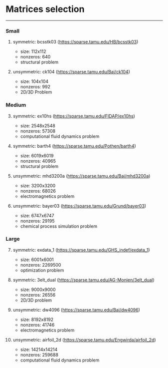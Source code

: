 # Matrices selection 

------
### Small
1. symmetric: bcsstk03 (https://sparse.tamu.edu/HB/bcsstk03)
    - size: 112x112
    - nonzeros: 640
    - structural problem

2. unsymmetric:  ck104 (https://sparse.tamu.edu/Bai/ck104)
    - size: 104x104
    - nonzeros: 992
    - 2D/3D Problem


### Medium
3. symmetric: ex10hs (https://sparse.tamu.edu/FIDAP/ex10hs)
    - size: 2548x2548 
    - nonzeros: 57308
    - computational fluid dynamics problem

4. symmetric: barth4 (https://sparse.tamu.edu/Pothen/barth4)
    - size: 6019x6019
    - nonzeros: 40965
    - structural problem

5. unsymmetric: mhd3200a (https://sparse.tamu.edu/Bai/mhd3200a)
    - size: 3200x3200 
    - nonzeros: 68026
    - electromagnetics problem

6. unsymmetric: bayer03 (https://sparse.tamu.edu/Grund/bayer03)
    - size: 6747x6747
    - nonzeros: 29195
    - chemical process simulation problem


### Large
7. symmetric: exdata_1 (https://sparse.tamu.edu/GHS_indef/exdata_1)
    - size: 6001x6001
    - nonzeros: 2269500
    - optimization problem 

8. symmetric: 3elt_dual (https://sparse.tamu.edu/AG-Monien/3elt_dual)
    - size: 9000x9000
    - nonzeros: 26556
    - 2D/3D problem

9. unsymmetric: dw4096 (https://sparse.tamu.edu/Bai/dw4096)
    - size: 8192x8192
    - nonzeros: 41746
    - electromagnetics problem

10. unsymmetric: airfoil_2d (https://sparse.tamu.edu/Engwirda/airfoil_2d)
    - size: 14214x14214
    - nonzeros: 259688
    - computational fluid dynamics problem